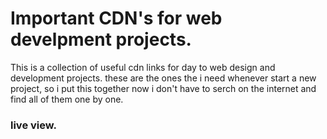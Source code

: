 # Important CDN's for web develpment projects.

This is a collection of useful cdn links for day to web design and development projects.
these are the ones the i need whenever start a new project, so i put this together now i don't have to serch on the internet and find all of them one by one.

### live view.
